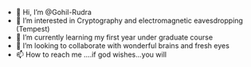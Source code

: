 - 👋 Hi, I’m @Gohil-Rudra
- 👀 I’m interested in Cryptography and electromagnetic eavesdropping (Tempest) 
- 🌱 I’m currently learning my first year under graduate course
- 💞️ I’m looking to collaborate with wonderful brains and fresh eyes
- 📫 How to reach me ....if god wishes...you will

<!---
Gohil-Rudra/Gohil-Rudra is a ✨ special ✨ repository because its `README.md` (this file) appears on your GitHub profile.
You can click the Preview link to take a look at your changes.
--->
